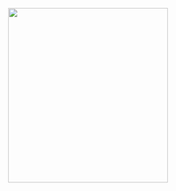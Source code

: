<p align="center">
<img src="https://mhabibr02.github.io/Page-Web-Development/assets/img/portfolio/webdev-43.png" width="80%" height="30%">
</p>
